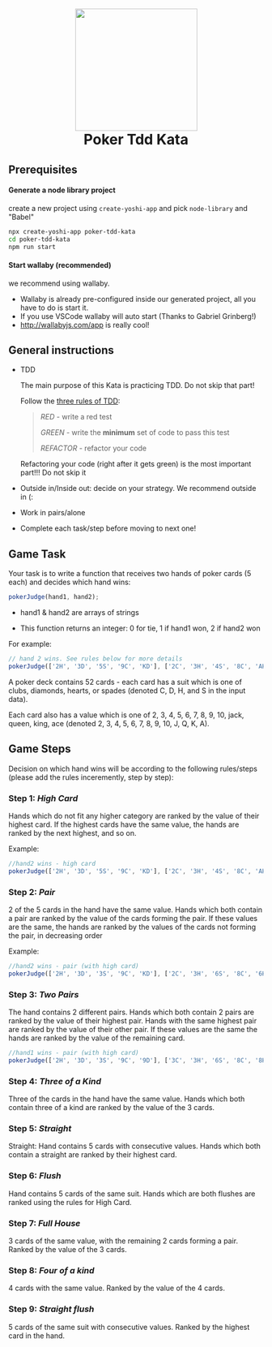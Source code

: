 <h1 align="center">
<img width="241" src ="kata.jpg" />
<br>
Poker Tdd Kata
</h1>

## Prerequisites

#### Generate a node library project
create a new project using `create-yoshi-app` and pick `node-library` and "Babel"

```bash
npx create-yoshi-app poker-tdd-kata
cd poker-tdd-kata
npm run start
```

#### Start wallaby (recommended)

  we recommend using wallaby. 
  - Wallaby is already pre-configured inside our generated project, all you have to do is start it. 
  - If you use VSCode wallaby will auto start (Thanks to Gabriel Grinberg!)
  - http://wallabyjs.com/app is really cool!

## General instructions

- TDD

  The main purpose of this Kata is practicing TDD. Do not skip that part!

  Follow the [three rules of TDD](http://butunclebob.com/ArticleS.UncleBob.TheThreeRulesOfTdd):

  > *RED* - write a red test
  >
  > *GREEN* - write the **minimum** set of code to pass this test
  >
  > *REFACTOR* - refactor your code

  Refactoring your code (right after it gets green) is the most important part!!! Do not skip it

- Outside in/Inside out: decide on your strategy. We recommend outside in (:

- Work in pairs/alone

- Complete each task/step before moving to next one!

## Game Task

Your task is to write a function that receives two hands of poker cards (5 each) and decides which hand wins:

```js
pokerJudge(hand1, hand2);
```

- hand1 & hand2 are arrays of strings

- This function returns an integer: 0 for tie, 1 if hand1 won, 2 if hand2 won

For example: 

```js
// hand 2 wins. See rules below for more details
pokerJudge(['2H', '3D', '5S', '9C', 'KD'], ['2C', '3H', '4S', '8C', 'AH']) === 2;
```

A poker deck contains 52 cards - each card has a suit which
is one of clubs, diamonds, hearts, or spades
(denoted C, D, H, and S in the input data).

Each card also has a value which is one of
2, 3, 4, 5, 6, 7, 8, 9, 10, jack, queen, king, ace
(denoted 2, 3, 4, 5, 6, 7, 8, 9, 10, J, Q, K, A).

## Game Steps

Decision on which hand wins will be according to the following rules/steps (please add the rules inceremently, step by step):

### Step 1: *High Card*
Hands which do not fit any higher category are
ranked by the value of their highest card. If the highest
cards have the same value, the hands are ranked by the next
highest, and so on.

Example:

```js
//hand2 wins - high card
pokerJudge(['2H', '3D', '5S', '9C', 'KD'], ['2C', '3H', '4S', '8C', 'AH']) === 2; 
```

### Step 2: *Pair*
2 of the 5 cards in the hand have the same value.
Hands which both contain a pair are ranked by the value of
the cards forming the pair. If these values are the same,
the hands are ranked by the values of the cards not
forming the pair, in decreasing order

Example:

```js
//hand2 wins - pair (with high card)
pokerJudge(['2H', '3D', '3S', '9C', 'KD'], ['2C', '3H', '6S', '8C', '6H']) === 2;
```

### Step 3: *Two Pairs*
The hand contains 2 different pairs. Hands
which both contain 2 pairs are ranked by the value of
their highest pair. Hands with the same highest pair
are ranked by the value of their other pair. If these
values are the same the hands are ranked by the value
of the remaining card.

```js
//hand1 wins - pair (with high card)
pokerJudge(['2H', '3D', '3S', '9C', '9D'], ['3C', '3H', '6S', '8C', '8H']) === 1;
```

### Step 4: *Three of a Kind*
Three of the cards in the hand have the
same value. Hands which both contain three of a kind are
ranked by the value of the 3 cards.

### Step 5: *Straight*
Straight: Hand contains 5 cards with consecutive values.
Hands which both contain a straight are ranked by their
highest card.

### Step 6: *Flush*
Hand contains 5 cards of the same suit. Hands which
are both flushes are ranked using the rules for High Card.

### Step 7: *Full House*
3 cards of the same value, with the remaining 2
cards forming a pair. Ranked by the value of the 3 cards.

### Step 8: *Four of a kind*
4 cards with the same value. Ranked by the
value of the 4 cards.

### Step 9: *Straight flush*
5 cards of the same suit with consecutive
values. Ranked by the highest card in the hand.
